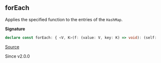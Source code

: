 ## forEach

Applies the specified function to the entries of the `HashMap`.

**Signature**

```ts
declare const forEach: { <V, K>(f: (value: V, key: K) => void): (self: HashMap<K, V>) => void; <V, K>(self: HashMap<K, V>, f: (value: V, key: K) => void): void; }
```

[Source](https://github.com/Effect-TS/effect/tree/main/packages/effect/src/HashMap.ts#L391)

Since v2.0.0